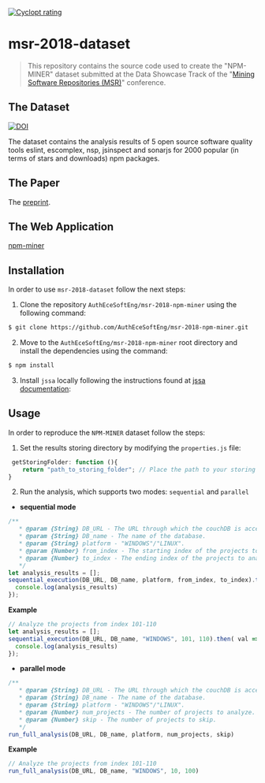 [![Cyclopt rating](https://qaas.cyclopt.com/api/projects/5b0d25d8d9f77a0004f0c108/badge)](https://qaas.cyclopt.com)

# msr-2018-dataset
> This repository contains the source code used to create the "NPM-MINER" dataset submitted at the Data Showcase Track of the "[Mining Software Repositories (MSR)](https://2018.msrconf.org/)" conference.

## The Dataset

[![DOI](https://zenodo.org/badge/DOI/10.5281/zenodo.1165550.svg)](https://doi.org/10.5281/zenodo.1165550)

The dataset contains the analysis results of 5 open source software quality tools eslint, escomplex, nsp, jsinspect and sonarjs for 2000 popular (in terms of stars and downloads) npm packages.

## The Paper

The [preprint](http://issel.ee.auth.gr/wp-content/uploads/2018/03/msr2018.pdf).

## The Web Application

[npm-miner](http://npm-miner.com)


## Installation
In order to use `msr-2018-dataset` follow the next steps:
1. Clone the repository `AuthEceSoftEng/msr-2018-npm-miner` using the following command:
```sh
$ git clone https://github.com/AuthEceSoftEng/msr-2018-npm-miner.git
```
2. Move to the `AuthEceSoftEng/msr-2018-npm-miner` root directory and install the dependencies using the command:
```sh
$ npm install
```
3. Install `jssa` locally following the instructions found at [jssa documentation](https://github.com/cyclopt/jssa/blob/master/README.md):

## Usage
In order to reproduce the `NPM-MINER` dataset follow the steps:
1. Set the results storing directory by modifying the `properties.js` file:
```javascript
 getStoringFolder: function (){
    return "path_to_storing_folder"; // Place the path to your storing folder
}
```
2. Run the analysis, which supports two modes: `sequential` and `parallel`
- **sequential mode**
```javascript
/**
   * @param {String} DB_URL - The URL through which the couchDB is accessible.
   * @param {String} DB_name - The name of the database.
   * @param {String} platform - "WINDOWS"/"LINUX".
   * @param {Number} from_index - The starting index of the projects to analyze.
   * @param {Number} to_index - The ending index of the projects to analyze.
   */
let analysis_results = [];
sequential_execution(DB_URL, DB_name, platform, from_index, to_index).then( val =>{
  console.log(analysis_results)
});
```
**Example**
```javascript
// Analyze the projects from index 101-110
let analysis_results = [];
sequential_execution(DB_URL, DB_name, "WINDOWS", 101, 110).then( val =>{
  console.log(analysis_results)
});
```
- **parallel mode**
```javascript
/**
   * @param {String} DB_URL - The URL through which the couchDB is accessible.
   * @param {String} DB_name - The name of the database.
   * @param {String} platform - "WINDOWS"/"LINUX".
   * @param {Number} num_projects - The number of projects to analyze.
   * @param {Number} skip - The number of projects to skip.
   */
run_full_analysis(DB_URL, DB_name, platform, num_projects, skip)
```
**Example**
```javascript
// Analyze the projects from index 101-110
run_full_analysis(DB_URL, DB_name, "WINDOWS", 10, 100)
```
